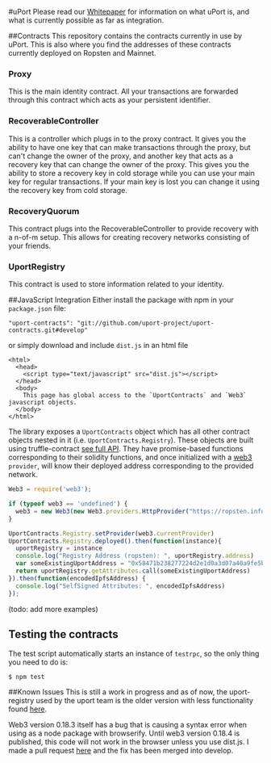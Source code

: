 #uPort
Please read our [Whitepaper](http://whitepaper.uport.me/uPort_whitepaper_DRAFT20161020.pdf) for information on what uPort is, and what is currently possible as far as integration.

##Contracts
This repository contains the contracts currently in use by uPort. This is also where you find the addresses of these contracts currently deployed on Ropsten and Mainnet.

### Proxy
This is the main identity contract. All your transactions are forwarded through this contract which acts as your persistent identifier.

### RecoverableController
This is a controller which plugs in to the proxy contract. It gives you the ability to have one key that can make transactions through the proxy, but can't change the owner of the proxy, and another key that acts as a recovery key that can change the owner of the proxy. This gives you the ability to store a recovery key in cold storage while you can use your main key for regular transactions. If your main key is lost you can change it using the recovery key from cold storage.

### RecoveryQuorum
This contract plugs into the RecoverableController to provide recovery with a n-of-m setup. This allows for creating recovery networks consisting of your friends.

### UportRegistry
This contract is used to store information related to your identity.


##JavaScript Integration
Either install the package with npm in your `package.json` file:
```
"uport-contracts": "git://github.com/uport-project/uport-contracts.git#develop"
```
or simply download and include `dist.js` in an html file
```
<html>
  <head>
    <script type="text/javascript" src="dist.js"></script>
  </head>
  <body>
    This page has global access to the `UportContracts` and `Web3` javascript objects.
  </body>
</html>

```
The library exposes a `UportContracts` object which has all other contract objects nested in it (i.e. `UportContracts.Registry`). These objects are built using truffle-contract [see full API](https://github.com/trufflesuite/truffle-contract). They have promise-based functions corresponding to their solidity functions, and once initialized with a [web3](https://github.com/ethereum/web3.js/) `provider`, will know their deployed address corresponding to the provided network.

```javascript
Web3 = require('web3');

if (typeof web3 == 'undefined') {
  web3 = new Web3(new Web3.providers.HttpProvider("https://ropsten.infura.io"));
}

UportContracts.Registry.setProvider(web3.currentProvider)
UportContracts.Registry.deployed().then(function(instance){
  uportRegistry = instance
  console.log("Registry Address (ropsten): ", uportRegistry.address)
  var someExistingUportAddress = "0x58471b238277224d2e1d0a3d07a40a9fe5bd485e"
  return uportRegistry.getAttributes.call(someExistingUportAddress)
}).then(function(encodedIpfsAddress) {
  console.log("SelfSigned Attributes: ", encodedIpfsAddress)
});

```
(todo: add more examples)

## Testing the contracts
The test script automatically starts an instance of `testrpc`, so the only thing you need to do is:
```
$ npm test
```

##Known Issues
This is still a work in progress and as of now, the uport-registry used by the uport team is the older version with less functionality found [here](https://github.com/uport-project/uport-registry). 

Web3 version 0.18.3 itself has a bug that is causing a syntax error when using as a node package with browserify. Until web3 version 0.18.4 is published, this code will not work in the browser unless you use dist.js. I made a pull request [here](https://github.com/ethereum/web3.js/pull/563) and the fix has been merged into develop.
